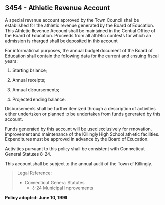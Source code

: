 ## 3454 - Athletic Revenue Account

A special revenue account approved by the Town Council shall be established for the athletic revenue generated by the Board of Education.  This Athletic Revenue Account shall be maintained in the Central Office of the Board of Education. Proceeds from all athletic contests for which an admission is charged shall be deposited in this account

For informational purposes, the annual budget document of the Board of Education shall contain the following data for the current and ensuing fiscal years:

1.  Starting balance;

2.  Annual receipts;

3.  Annual disbursements;

4.  Projected ending balance.

Disbursements shall be further itemized through a description of activities either undertaken or planned to be undertaken from funds generated by this account.

Funds generated by this account will be used exclusively for renovation, improvement and maintenance of the Killingly High School athletic facilities. Expenditures must be approved in advance by the Board of Education.

Activities pursuant to this policy shall be consistent with Connecticut General Statutes 8-24.

This account shall be subject to the annual audit of the Town of Killingly.

> Legal Reference: 
> 
> * Connecticut General Statutes
>   * 8-24 Municipal Improvements

**Policy adopted:  June 10, 1999**
